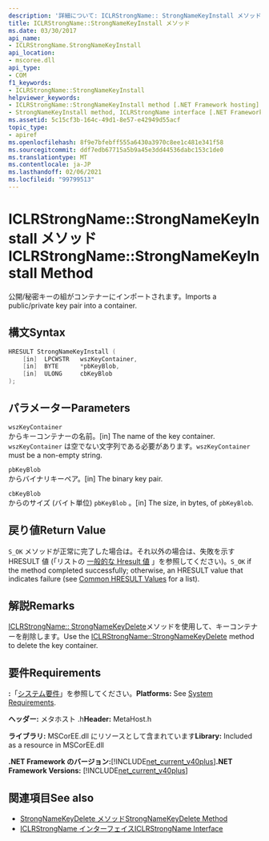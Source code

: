 ```yaml
---
description: '詳細について: ICLRStrongName:: StrongNameKeyInstall メソッド'
title: ICLRStrongName::StrongNameKeyInstall メソッド
ms.date: 03/30/2017
api_name:
- ICLRStrongName.StrongNameKeyInstall
api_location:
- mscoree.dll
api_type:
- COM
f1_keywords:
- ICLRStrongName::StrongNameKeyInstall
helpviewer_keywords:
- ICLRStrongName::StrongNameKeyInstall method [.NET Framework hosting]
- StrongNameKeyInstall method, ICLRStrongName interface [.NET Framework hosting]
ms.assetid: 5c15cf3b-164c-49d1-8e57-e42949d55acf
topic_type:
- apiref
ms.openlocfilehash: 8f9e7bfebff555a6430a3970c8ee1c481e341f58
ms.sourcegitcommit: ddf7edb67715a5b9a45e3dd44536dabc153c1de0
ms.translationtype: MT
ms.contentlocale: ja-JP
ms.lasthandoff: 02/06/2021
ms.locfileid: "99799513"
---
```

# <a name="iclrstrongnamestrongnamekeyinstall-method"></a><span data-ttu-id="f6fdd-103">ICLRStrongName::StrongNameKeyInstall メソッド</span><span class="sxs-lookup"><span data-stu-id="f6fdd-103">ICLRStrongName::StrongNameKeyInstall Method</span></span>

<span data-ttu-id="f6fdd-104">公開/秘密キーの組がコンテナーにインポートされます。</span><span class="sxs-lookup"><span data-stu-id="f6fdd-104">Imports a public/private key pair into a container.</span></span>  
  
## <a name="syntax"></a><span data-ttu-id="f6fdd-105">構文</span><span class="sxs-lookup"><span data-stu-id="f6fdd-105">Syntax</span></span>  
  
```cpp  
HRESULT StrongNameKeyInstall (  
    [in]  LPCWSTR   wszKeyContainer,  
    [in]  BYTE      *pbKeyBlob,  
    [in]  ULONG     cbKeyBlob  
);  
```  
  
## <a name="parameters"></a><span data-ttu-id="f6fdd-106">パラメーター</span><span class="sxs-lookup"><span data-stu-id="f6fdd-106">Parameters</span></span>  

 `wszKeyContainer`  
 <span data-ttu-id="f6fdd-107">からキーコンテナーの名前。</span><span class="sxs-lookup"><span data-stu-id="f6fdd-107">[in] The name of the key container.</span></span> <span data-ttu-id="f6fdd-108">`wszKeyContainer` は空でない文字列である必要があります。</span><span class="sxs-lookup"><span data-stu-id="f6fdd-108">`wszKeyContainer` must be a non-empty string.</span></span>  
  
 `pbKeyBlob`  
 <span data-ttu-id="f6fdd-109">からバイナリキーペア。</span><span class="sxs-lookup"><span data-stu-id="f6fdd-109">[in] The binary key pair.</span></span>  
  
 `cbKeyBlob`  
 <span data-ttu-id="f6fdd-110">からのサイズ (バイト単位) `pbKeyBlob` 。</span><span class="sxs-lookup"><span data-stu-id="f6fdd-110">[in] The size, in bytes, of `pbKeyBlob`.</span></span>  
  
## <a name="return-value"></a><span data-ttu-id="f6fdd-111">戻り値</span><span class="sxs-lookup"><span data-stu-id="f6fdd-111">Return Value</span></span>  

 <span data-ttu-id="f6fdd-112">`S_OK` メソッドが正常に完了した場合は。それ以外の場合は、失敗を示す HRESULT 値 (「リストの [一般的な Hresult 値](/windows/win32/seccrypto/common-hresult-values) 」を参照してください)。</span><span class="sxs-lookup"><span data-stu-id="f6fdd-112">`S_OK` if the method completed successfully; otherwise, an HRESULT value that indicates failure (see [Common HRESULT Values](/windows/win32/seccrypto/common-hresult-values) for a list).</span></span>  
  
## <a name="remarks"></a><span data-ttu-id="f6fdd-113">解説</span><span class="sxs-lookup"><span data-stu-id="f6fdd-113">Remarks</span></span>  

 <span data-ttu-id="f6fdd-114">[ICLRStrongName:: StrongNameKeyDelete](iclrstrongname-strongnamekeydelete-method.md)メソッドを使用して、キーコンテナーを削除します。</span><span class="sxs-lookup"><span data-stu-id="f6fdd-114">Use the [ICLRStrongName::StrongNameKeyDelete](iclrstrongname-strongnamekeydelete-method.md) method to delete the key container.</span></span>  
  
## <a name="requirements"></a><span data-ttu-id="f6fdd-115">要件</span><span class="sxs-lookup"><span data-stu-id="f6fdd-115">Requirements</span></span>  

 <span data-ttu-id="f6fdd-116">**:**「[システム要件](../../get-started/system-requirements.md)」を参照してください。</span><span class="sxs-lookup"><span data-stu-id="f6fdd-116">**Platforms:** See [System Requirements](../../get-started/system-requirements.md).</span></span>  
  
 <span data-ttu-id="f6fdd-117">**ヘッダー:** メタホスト .h</span><span class="sxs-lookup"><span data-stu-id="f6fdd-117">**Header:** MetaHost.h</span></span>  
  
 <span data-ttu-id="f6fdd-118">**ライブラリ:** MSCorEE.dll にリソースとして含まれています</span><span class="sxs-lookup"><span data-stu-id="f6fdd-118">**Library:** Included as a resource in MSCorEE.dll</span></span>  
  
 <span data-ttu-id="f6fdd-119">**.NET Framework のバージョン:**[!INCLUDE[net_current_v40plus](../../../../includes/net-current-v40plus-md.md)]</span><span class="sxs-lookup"><span data-stu-id="f6fdd-119">**.NET Framework Versions:** [!INCLUDE[net_current_v40plus](../../../../includes/net-current-v40plus-md.md)]</span></span>  
  
## <a name="see-also"></a><span data-ttu-id="f6fdd-120">関連項目</span><span class="sxs-lookup"><span data-stu-id="f6fdd-120">See also</span></span>

- [<span data-ttu-id="f6fdd-121">StrongNameKeyDelete メソッド</span><span class="sxs-lookup"><span data-stu-id="f6fdd-121">StrongNameKeyDelete Method</span></span>](iclrstrongname-strongnamekeydelete-method.md)
- [<span data-ttu-id="f6fdd-122">ICLRStrongName インターフェイス</span><span class="sxs-lookup"><span data-stu-id="f6fdd-122">ICLRStrongName Interface</span></span>](iclrstrongname-interface.md)
